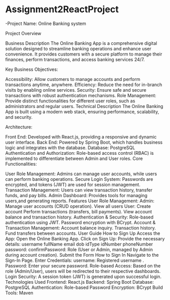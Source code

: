 # Assignment2ReactProject


-Project Name: Online Banking system

Project Overview

Business Description
The Online Banking App is a comprehensive digital solution designed to streamline banking operations and enhance user convenience.
It provides customers with a secure platform to manage their finances, perform transactions, and access banking services 24/7.

Key Business Objectives:

Accessibility: Allow customers to manage accounts and perform transactions anytime, anywhere.
Efficiency: Reduce the need for in-branch visits by enabling online services.
Security: Ensure safe and secure transactions with robust authentication mechanisms.
Role Management: Provide distinct functionalities for different user roles, such as administrators and regular users.
Technical Description
The Online Banking App is built using a modern web stack, ensuring performance, scalability, and security.

Architecture:

Front End: Developed with React.js, providing a responsive and dynamic user interface.
Back End: Powered by Spring Boot, which handles business logic and integrates with the database.
Database: PostgreSQL 
Authentication and Authorization: Role-based access control (RBAC) is implemented to differentiate between Admin and User roles.
Core Functionalities:

User Role Management: Admins can manage user accounts, while users can perform banking operations.
Secure Login System: Passwords are encrypted, and tokens (JWT) are used for session management.
Transaction Management: Users can view transaction history, transfer funds, and pay bills.
Admin Dashboard: Provides tools for managing users,and generating reports.
Features
User Role Management:
Admin:
Manage user accounts (CRUD operation).
View all users
User:
Create account
Perform transactions (transfers, bill payments).
View account balance and transaction history.
Authentication & Security:
Role-based authentication using JWT.
Password encryption with BCrypt.
Account & Transaction Management:
Account balance inquiry.
Transaction history.
Fund transfers between accounts.
User Guide
How to Sign Up
Access the App: Open the Online Banking App.
Click on Sign Up:
Provide the necessary details:
username
    fullName
    email
    dob
    idType
    idNumber
    phoneNumber
    password: 
    confirmPassword: 
Role (User or Admin, managed by Admin during account creation).
Submit the Form
How to Sign In
Navigate to the Sign-In Page.
Enter Credentials:
username: Registered username .
Password: Enter your secure password.
Role-based Access:
Based on the role (Admin/User), users will be redirected to their respective dashboards.
Login Security: A session token (JWT) is generated upon successful login.
Technologies Used
Frontend: React.js
Backend: Spring Boot
Database: PostgreSQL
Authentication: Role-based 
Password Encryption: BCrypt
Build Tools: Maven







